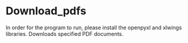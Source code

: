 # Download_pdfs
In order for the program to run, please install the openpyxl and xlwings libraries.
Downloads specified PDF documents.
